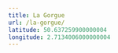 ```yaml
---
title: La Gorgue
url: /la-gorgue/
latitude: 50.637259900000004
longitude: 2.7134006000000004
---
```

